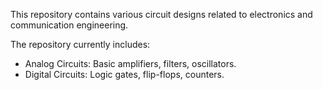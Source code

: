 This repository contains various circuit designs related to electronics and communication engineering.

The repository currently includes:
- Analog Circuits: Basic amplifiers, filters, oscillators.
- Digital Circuits: Logic gates, flip-flops, counters.
